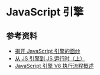 # JavaScript 引擎

## 参考资料

-   [揭开 JavaScript 引擎的面纱](https://mp.weixin.qq.com/s?__biz=MjM5MTA1MjAxMQ==&mid=2651234200&idx=1&sn=ab00fa8ba5e80fada6c7a05f39c7d566&chksm=bd49461c8a3ecf0abf0b8c45cd440727ac6269820f2cdb96584a6b64b79ae3e76a8d474502e6&mpshare=1&scene=1&srcid=&sharer_sharetime=1570679832256&sharer_shareid=778ad5bf3b27e0078eb105d7277263f6#rd)
-   [从 JS 引擎到 JS 运行时（上）](https://mp.weixin.qq.com/s?__biz=Mzg4MTYwMzY1Mw==&mid=2247496337&idx=1&sn=4c9250ad12d6020fbe68d78adf616997&source=41#wechat_redirect)
-   [JavaScript 引擎 V8 执行流程概述](https://mp.weixin.qq.com/s/qFVxdN2J3qYbBo8_q93SAA)
